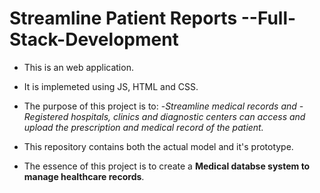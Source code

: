 # Streamline Patient Reports --Full-Stack-Development
- This is an web application.
- It is implemeted using JS, HTML and CSS.
- The purpose of this project is to:
   -*Streamline medical records and
   -Registered hospitals, clinics and diagnostic centers can access and upload the prescription and medical record of the patient.*

- This repository contains both the actual model and it's prototype.
- The essence of this project is to create a **Medical databse system to manage healthcare records**.
